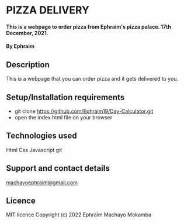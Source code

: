 # PIZZA DELIVERY
#### This is a webpage to order pizza from Ephraim's pizza palace. 17th December, 2021.
#### By Ephraim
## Description
This is a webpage that you can order pizza and it gets delivered to you. 
## Setup/Installation requirements
* git clone https://github.com/Ephraim19/Day-Calculator.git
* open the index.html file on your browser
## Technologies used
Html
Css
Javascript
git
## Support and contact details
machayoephraim@gmail.com
## Licence
MIT licence
Copyright (c) 2022 Ephraim Machayo Mokamba
